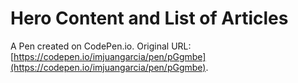 # Hero Content and List of Articles

A Pen created on CodePen.io. Original URL: [https://codepen.io/imjuangarcia/pen/pGgmbe](https://codepen.io/imjuangarcia/pen/pGgmbe).


